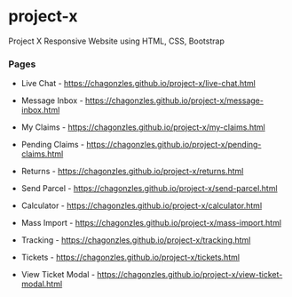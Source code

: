 # project-x
Project X Responsive Website using HTML, CSS, Bootstrap

### Pages
- Live Chat - https://chagonzles.github.io/project-x/live-chat.html
- Message Inbox - https://chagonzles.github.io/project-x/message-inbox.html
- My Claims - https://chagonzles.github.io/project-x/my-claims.html
- Pending Claims - https://chagonzles.github.io/project-x/pending-claims.html
- Returns - https://chagonzles.github.io/project-x/returns.html
- Send Parcel - https://chagonzles.github.io/project-x/send-parcel.html

- Calculator - https://chagonzles.github.io/project-x/calculator.html
- Mass Import - https://chagonzles.github.io/project-x/mass-import.html
- Tracking - https://chagonzles.github.io/project-x/tracking.html
- Tickets - https://chagonzles.github.io/project-x/tickets.html
- View Ticket Modal - https://chagonzles.github.io/project-x/view-ticket-modal.html
